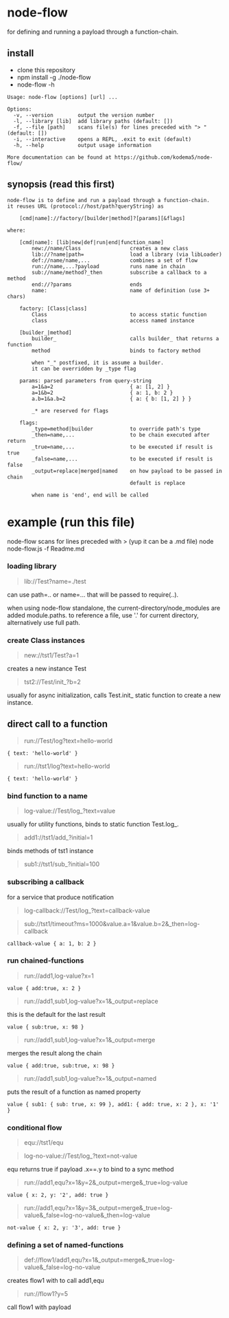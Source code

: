 # node-flow

for defining and running a payload through a function-chain.

## install

* clone this repository
* npm install -g ./node-flow
* node-flow -h

```
Usage: node-flow [options] [url] ...

Options:
  -v, --version        output the version number
  -l, --library [lib]  add library paths (default: [])
  -f, --file [path]    scans file(s) for lines preceded with "> " (default: [])
  -i, --interactive    opens a REPL, .exit to exit (default)
  -h, --help           output usage information

More documentation can be found at https://github.com/kodema5/node-flow/
```

## synopsis (read this first)

```
node-flow is to define and run a payload through a function-chain.
it reuses URL (protocol://host/path?queryString) as

    [cmd|name]://factory/[builder|method]?[params][&flags]

where:

    [cmd|name]: [lib|new|def|run|end|function_name]
        new://name/Class                creates a new class
        lib://?name|path=               load a library (via libLoader)
        def://name/name,...             combines a set of flow
        run://name,...?payload          runs name in chain
        sub://name/method?_then         subscribe a callback to a method
        end://?params                   ends
        name:                           name of definition (use 3+ chars)

    factory: [Class|class]
        Class                           to access static function
        class                           access named instance

    [builder_|method]
        builder_                        calls builder_ that returns a function
        method                          binds to factory method

        when "_" postfixed, it is assume a builder.
        it can be overridden by _type flag

    params: parsed parameters from query-string
        a=1&a=2                         { a: [1, 2] }
        a=1&b=2                         { a: 1, b: 2 }
        a.b=1&a.b=2                     { a: { b: [1, 2] } }

        _* are reserved for flags

    flags:
        _type=method|builder            to override path's type
        _then=name,...                  to be chain executed after return
        _true=name,...                  to be executed if result is true
        _false=name,...                 to be executed if result is false
        _output=replace|merged|named    on how payload to be passed in chain
                                        default is replace

        when name is 'end', end will be called
```

# example (run this file)

node-flow scans for lines preceded with > (yup it can be a .md file)
    node node-flow.js -f Readme.md

### loading library

> lib://Test?name=./test

can use path=.. or name=... that will be passed to require(..).

when using node-flow standalone,
    the current-directory/node_modules are added module.paths.
    to reference a file,
    use '.' for current directory, alternatively use full path.

### create Class instances

> new://tst1/Test?a=1

creates a new instance Test

> tst2://Test/init_?b=2

usually for async initialization,
calls Test.init_ static function to create a new instance.

## direct call to a function

> run://Test/log?text=hello-world

    { text: 'hello-world' }

> run://tst1/log?text=hello-world

    { text: 'hello-world' }

### bind function to a name

> log-value://Test/log_?text=value

usually for utility functions,
binds to static function Test.log_.

> add1://tst1/add_?initial=1

binds methods of tst1 instance

> sub1://tst1/sub_?initial=100

### subscribing a callback

for a service that produce notification

> log-callback://Test/log_?text=callback-value

> sub://tst1/timeout?ms=1000&value.a=1&value.b=2&_then=log-callback

    callback-value { a: 1, b: 2 }

### run chained-functions

> run://add1,log-value?x=1

    value { add:true, x: 2 }

> run://add1,sub1,log-value?x=1&_output=replace

this is the default for the last result

    value { sub:true, x: 98 }

> run://add1,sub1,log-value?x=1&_output=merge

merges the result along the chain

    value { add:true, sub:true, x: 98 }

> run://add1,sub1,log-value?x=1&_output=named

puts the result of a function as named property

    value { sub1: { sub: true, x: 99 }, add1: { add: true, x: 2 }, x: '1' }

### conditional flow

> equ://tst1/equ

> log-no-value://Test/log_?text=not-value

equ returns true if payload .x==.y
to bind to a sync method

> run://add1,equ?x=1&y=2&_output=merge&_true=log-value

    value { x: 2, y: '2', add: true }

> run://add1,equ?x=1&y=3&_output=merge&_true=log-value&_false=log-no-value&_then=log-value

    not-value { x: 2, y: '3', add: true }

### defining a set of named-functions

> def://flow1/add1,equ?x=1&_output=merge&_true=log-value&_false=log-no-value

creates flow1 with to call add1,equ

> run://flow1?y=5

call flow1 with payload

